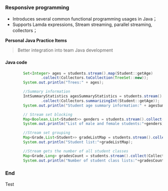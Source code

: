 ### Responsive programming

- Introduces several common functional programming usages in Java；
- Supports Lamda expressions, Stream streaming, parallel streaming, collectors；

**Personal Java Practice Items**

> Better integration into team Java development

#### Java code 　

```java
        Set<Integer> ages = students.stream().map(Student::getAge)
                .collect(Collectors.toCollection(TreeSet::new));
        System.out.println("Trees:" + ages);

		//Summary information
        IntSummaryStatistics agesSummaryStatistics = students.stream()
                .collect(Collectors.summarizingInt(Student::getAge));
        System.out.println("Student age summary information:" + agesSummaryStatistics);

        // Stream set blocking
        Map<Boolean,List<Student>> genders = students.stream().collect(Collectors.partitioningBy(s->s.getGender() == Gender.MALE));
        System.out.println("List of male and female students:"+genders);

        //Stream set grouping
        Map<Grade,List<Student>> gradeListMap = students.stream().collect(Collectors.groupingBy(Student::getGrade));
        System.out.println("Student list:"+gradeListMap);

        //Stream gets the number of all student classes
        Map<Grade,Long> gradesCount = students.stream().collect(Collectors.groupingBy(Student::getGrade,Collectors.counting()));
        System.out.println("Number of student class lists:"+gradesCount);
```

### End

Test